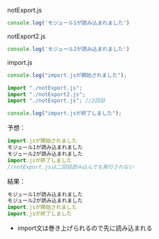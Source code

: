 notExport.js
```js
console.log('モジュール1が読み込まれました')
```

notExport2.js
```js
console.log('モジュール2が読み込まれました')
```

import.js
```js
console.log("import.jsが開始されました");

import "./notExport.js";
import "./notExport2.js";
import "./notExport.js"; //2回目

console.log("import.jsが終了しました");
```

予想：
```js
import.jsが開始されました
モジュール1が読み込まれました
モジュール2が読み込まれました
import.jsが終了しました
//notExport.jsは二回目読み込んでも実行されない
```

結果：
```js
モジュール1が読み込まれました
モジュール2が読み込まれました
import.jsが開始されました
import.jsが終了しました
```
- import文は巻き上げられるので先に読み込まれる
